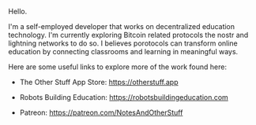 Hello.

I'm a self-employed developer that works on decentralized education technology. 
I'm currently exploring Bitcoin related protocols the nostr and lightning networks to do so.
I believes porotocols can transform online education by connecting classrooms and learning in meaningful ways. 


Here are some useful links to explore more of the work found here:

- The Other Stuff App Store: https://otherstuff.app

- Robots Building Education: https://robotsbuildingeducation.com

 - Patreon: https://patreon.com/NotesAndOtherStuff
